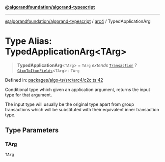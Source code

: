 [**@algorandfoundation/algorand-typescript**](../../README.md)

***

[@algorandfoundation/algorand-typescript](../../README.md) / [arc4](../README.md) / TypedApplicationArg

# Type Alias: TypedApplicationArg\<TArg\>

> **TypedApplicationArg**\<`TArg`\> = `TArg` *extends* [`Transaction`](../../index/namespaces/gtxn/type-aliases/Transaction.md) ? [`GtxnToItxnFields`](GtxnToItxnFields.md)\<`TArg`\> : `TArg`

Defined in: [packages/algo-ts/src/arc4/c2c.ts:42](https://github.com/algorandfoundation/puya-ts/blob/main/packages/algo-ts/src/arc4/c2c.ts#L42)

Conditional type which given an application argument, returns the input type for that argument.

The input type will usually be the original type apart from group transactions which will be substituted
with their equivalent inner transaction type.

## Type Parameters

### TArg

`TArg`
